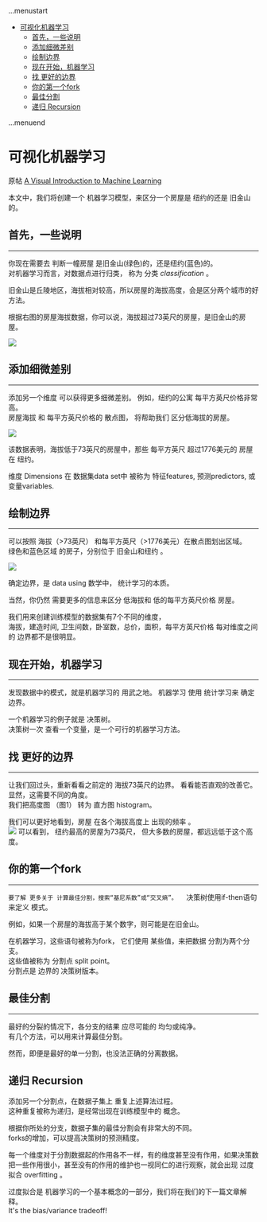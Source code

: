 ...menustart

 - [可视化机器学习](#1a707f470b9e4cfebf46c49e3ac8f884)
     - [首先，一些说明](#95222815983f24a38e523221d436da92)
     - [添加细微差别](#f0119c0f423ac97c1fa8c55ca802f568)
     - [绘制边界](#7570dae765c32ff749fbaffdb8599355)
     - [现在开始，机器学习](#ccb307de2d5a5fd1943618f258240771)
     - [找 更好的边界](#1609925f411c6f0db46a7266ee722afc)
     - [你的第一个fork](#80ab4d0fad5a889616d4b65cd37e6304)
     - [最佳分割](#0679f038c3c0fdb5fbd04d5f4392a77a)
     - [递归 Recursion](#1897ba128c18979cc66485f188b04b6d)

...menuend


<h2 id="1a707f470b9e4cfebf46c49e3ac8f884"></h2>

# 可视化机器学习

原帖  [A Visual Introduction to Machine Learning](http://www.r2d3.us/visual-intro-to-machine-learning-part-1/)


本文中，我们将创建一个 机器学习模型，来区分一个房屋是 纽约的还是 旧金山的。  

<h2 id="95222815983f24a38e523221d436da92"></h2>

## 首先，一些说明
---
你现在需要去 判断一幢房屋 是旧金山(绿色)的，还是纽约(蓝色)的。  
对机器学习而言，对数据点进行归类， 称为 分类 *classification* 。  

旧金山是丘陵地区，海拔相对较高，所以房屋的海拔高度，会是区分两个城市的好方法。  

根据右图的房屋海拔数据，你可以说，海拔超过73英尺的房屋，是旧金山的房屋。  

![](../imgs/Visual-intro-ML-1.png)


<h2 id="f0119c0f423ac97c1fa8c55ca802f568"></h2>

## 添加细微差别
---
添加另一个维度 可以获得更多细微差别。 例如，纽约的公寓 每平方英尺价格非常高。  
房屋海拔 和 每平方英尺价格的 散点图， 将帮助我们 区分低海拔的房屋。  

![](../imgs/Visual-intro-ML-2.png)

该数据表明，海拔低于73英尺的房屋中，那些 每平方英尺 超过1776美元的 房屋在 纽约。  

维度 Dimensions 在 数据集data set中 被称为 特征features, 预测predictors, 或变量variables.

<h2 id="7570dae765c32ff749fbaffdb8599355"></h2>

## 绘制边界
---
可以按照 海拔（>73英尺） 和每平方英尺（>1776美元）在散点图划出区域。  
绿色和蓝色区域 的房子，分别位于 旧金山和纽约 。  

![](../imgs/Visual-intro-ML-3.png)

确定边界，是 data using 数学中， 统计学习的本质。  

当然，你仍然 需要更多的信息来区分  低海拔和 低的每平方英尺价格 房屋。  

我们用来创建训练模型的数据集有7个不同的维度，  
海拔，建造时间, 卫生间数，卧室数，总价，面积，每平方英尺价格
每对维度之间的 边界都不是很明显。  

<h2 id="ccb307de2d5a5fd1943618f258240771"></h2>

## 现在开始，机器学习
---
发现数据中的模式，就是机器学习的 用武之地。 机器学习 使用 统计学习来 确定边界。  

一个机器学习的例子就是 决策树。  
决策树一次 查看一个变量，是一个可行的机器学习方法。  

<h2 id="1609925f411c6f0db46a7266ee722afc"></h2>

## 找 更好的边界
---
让我们回过头，重新看看之前定的 海拔73英尺的边界。 看看能否直观的改善它。  
显然，这需要不同的角度。  
我们把高度图 （图1） 转为 直方图 histogram。  

我们可以更好地看到，房屋 在各个海拔高度上 出现的频率 。  
![](../imgs/Visual-intro-ML-4.png)
可以看到， 纽约最高的房屋为73英尺， 但大多数的房屋，都远远低于这个高度。

<h2 id="80ab4d0fad5a889616d4b65cd37e6304"></h2>

## 你的第一个fork
---
`要了解 更多关于 计算最佳分割，搜索“基尼系数”或“交叉熵”。  `
决策树使用if-then语句来定义 模式。    

例如，如果一个房屋的海拔高于某个数字，则可能是在旧金山。  

在机器学习，这些语句被称为fork， 它们使用 某些值，来把数据 分割为两个分支。  
这些值被称为 分割点 split point。   
分割点是 边界的 决策树版本。  

<h2 id="0679f038c3c0fdb5fbd04d5f4392a77a"></h2>

## 最佳分割
---
最好的分裂的情况下，各分支的结果 应尽可能的 均匀或纯净。  
有几个方法，可以用来计算最佳分割。  

然而，即便是最好的单一分割，也没法正确的分离数据。  

<h2 id="1897ba128c18979cc66485f188b04b6d"></h2>

## 递归 Recursion
添加另一个分割点，在数据子集上 重复上述算法过程。  
这种重复被称为递归，是经常出现在训练模型中的 概念。  

根据你所处的分支，数据子集的最佳分割会有非常大的不同。  
forks的增加，可以提高决策树的预测精度。  


每一个维度对于分割数据起的作用各不一样，有的维度甚至没有作用，如果决策数把一些作用很小，甚至没有的作用的维护也一视同仁的进行观察，就会出现 过度拟合 overfitting 。  

过度拟合是 机器学习的一个基本概念的一部分，我们将在我们的下一篇文章解释。  
It's the bias/variance tradeoff!
